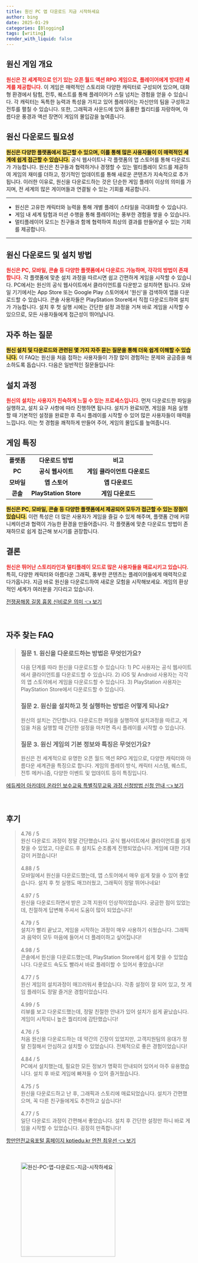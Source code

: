 ```yaml
---
title: 원신 PC 앱 다운로드 지금 시작하세요
author: bing
date: 2025-01-29
categories: [Blogging]
tags: [writing]
render_with_liquid: false
---
```



<h2 id='원신_게임_개요'>원신 게임 개요</h2>

<p><b><span style="color: #ee2323;">원신은 전 세계적으로 인기 있는 오픈 월드 액션 RPG 게임으로, 플레이어에게 방대한 세계를 제공합니다.</span></b> 이 게임은 매력적인 스토리와 다양한 캐릭터로 구성되어 있으며, 대화형 환경에서 탐험, 전투, 퀘스트를 통해 플레이어가 스릴 넘치는 경험을 얻을 수 있습니다. 각 캐릭터는 독특한 능력과 특성을 가지고 있어 플레이어는 자신만의 팀을 구성하고 전투를 펼칠 수 있습니다. 또한, 그래픽과 사운드에 있어 훌륭한 퀄리티를 자랑하며, 아름다운 풍경과 액션 장면이 게임의 몰입감을 높여줍니다.</p>

<h2 id='원신_다운로드_필요성'>원신 다운로드 필요성</h2>

<p><b><span style="background-color: #ffe066;">원신은 다양한 플랫폼에서 접근할 수 있으며, 이를 통해 많은 사용자들이 이 매력적인 세계에 쉽게 접근할 수 있습니다.</span></b> 공식 웹사이트나 각 플랫폼의 앱 스토어를 통해 다운로드가 가능합니다. 원신은 친구들과 협력하거나 경쟁할 수 있는 멀티플레이 모드를 제공하여 게임의 재미를 더하고, 정기적인 업데이트를 통해 새로운 콘텐츠가 지속적으로 추가됩니다. 이러한 이유로, 원신을 다운로드하는 것은 단순한 게임 플레이 이상의 의미를 가지며, 전 세계의 많은 게이머들과 연결될 수 있는 기회를 제공합니다.</p>

<hr />

<ul>
    <li>원신은 고유한 캐릭터와 능력을 통해 개별 플레이 스타일을 극대화할 수 있습니다.</li>
    <li>게임 내 세계 탐험과 미션 수행을 통해 플레이어는 풍부한 경험을 쌓을 수 있습니다.</li>
    <li>멀티플레이어 모드는 친구들과 함께 협력하여 최상의 결과를 만들어낼 수 있는 기회를 제공합니다.</li>
</ul>

<hr />

<h2 id='원신_다운로드_및_설치_방법'>원신 다운로드 및 설치 방법</h2>

<p><b><span style="color: #ee2323;">원신은 PC, 모바일, 콘솔 등 다양한 플랫폼에서 다운로드 가능하며, 각각의 방법이 존재합니다.</span></b> 각 플랫폼에 맞춘 설치 과정을 따르시면 쉽고 간편하게 게임을 시작할 수 있습니다. PC에서는 원신의 공식 웹사이트에서 클라이언트를 다운받고 설치하면 됩니다. 모바일 기기에서는 App Store 또는 Google Play 스토어에서 '원신'을 검색하여 앱을 다운로드할 수 있습니다. 콘솔 사용자들은 PlayStation Store에서 직접 다운로드하여 설치가 가능합니다. 설치 후 첫 실행 시에는 간단한 설정 과정을 거쳐 바로 게임을 시작할 수 있으므로, 모든 사용자들에게 접근성이 뛰어납니다.</p>

<h2 id='자주_하는_질문'>자주 하는 질문</h2>

<p><b><span style="background-color: #ffe066;">원신 설치 및 다운로드와 관련된 몇 가지 자주 묻는 질문을 통해 더욱 쉽게 이해할 수 있습니다.</span></b> 이 FAQ는 원신을 처음 접하는 사용자들이 가장 많이 경험하는 문제와 궁금증을 해소하도록 돕습니다. 다음은 일반적인 질문들입니다:</p>

<h2 id='설치_과정'>설치 과정</h2>

<p><b><span style="color: #ee2323;">원신의 설치는 사용자가 친숙하게 느낄 수 있는 프로세스입니다.</span></b> 먼저 다운로드한 파일을 실행하고, 설치 요구 사항에 따라 진행하면 됩니다. 설치가 완료되면, 게임을 처음 실행할 때 기본적인 설정을 완료한 후 즉시 플레이를 시작할 수 있어 많은 사용자들이 매력을 느낍니다. 이는 첫 경험을 쾌적하게 만들어 주어, 게임의 몰입도를 높여줍니다.</p>

<h2 id='게임_특징'>게임 특징</h2>

<table>
    <tr>
        <td style="text-align: center; height: 17px;"><b>플랫폼</b></td>
        <td style="text-align: center; height: 17px;"><b>다운로드 방법</b></td>
        <td style="text-align: center; height: 17px;"><b>비고</b></td>
    </tr>
    <tr>
        <td style="text-align: center; height: 17px;"><b>PC</b></td>
        <td style="text-align: center; height: 17px;"><b>공식 웹사이트</b></td>
        <td style="text-align: center; height: 17px;"><b>게임 클라이언트 다운로드</b></td>
    </tr>
    <tr>
        <td style="text-align: center; height: 17px;"><b>모바일</b></td>
        <td style="text-align: center; height: 17px;"><b>앱 스토어</b></td>
        <td style="text-align: center; height: 17px;"><b>앱 다운로드</b></td>
    </tr>
    <tr>
        <td style="text-align: center; height: 17px;"><b>콘솔</b></td>
        <td style="text-align: center; height: 17px;"><b>PlayStation Store</b></td>
        <td style="text-align: center; height: 17px;"><b>게임 다운로드</b></td>
    </tr>
</table>

<p><b><span style="background-color: #ffe066;">원신은 PC, 모바일, 콘솔 등 다양한 플랫폼에서 제공되어 모두가 접근할 수 있는 장점이 있습니다.</span></b> 이런 특성은 더 많은 사용자가 게임을 즐길 수 있게 해주며, 플랫폼 간에 커뮤니케이션과 협력이 가능한 환경을 만들어줍니다. 각 플랫폼에 맞춘 다운로드 방법이 존재하므로 쉽게 접근해 보시기를 권장합니다.</p>

<h2 id='결론'>결론</h2>

<p><b><span style="color: #ee2323;">원신은 뛰어난 스토리라인과 멀티플레이 모드로 많은 사용자들을 매료시키고 있습니다.</span></b> 특히, 다양한 캐릭터와 아름다운 그래픽, 풍부한 콘텐츠는 플레이어들에게 매력적으로 다가옵니다. 지금 바로 원신을 다운로드하여 새로운 모험을 시작해보세요. 게임의 환상적인 세계가 여러분을 기다리고 있습니다.</p>


<p><a class="click-button" title="전쟁꿈해몽 길몽 흉몽 신비로운 의미" href="https://afficreate.github.io/posts/%EC%A0%84%EC%9F%81%EA%BF%88%ED%95%B4%EB%AA%BD-%EA%B8%B8%EB%AA%BD-%ED%9D%89%EB%AA%BD-%EC%8B%A0%EB%B9%84%EB%A1%9C%EC%9A%B4-%EC%9D%98%EB%AF%B8/" rel="dofollow">전쟁꿈해몽 길몽 흉몽 신비로운 의미 👈 보기</a></p><br>
<h2 id='자주_찾는_FAQ'>자주 찾는 FAQ</h2>
<div itemscope="" itemtype="https://schema.org/FAQPage"> 
<blockquote> 
<div itemscope="" itemprop="mainEntity" itemtype="https://schema.org/Question"> 
<h3 itemprop="name">질문 1. 원신을 다운로드하는 방법은 무엇인가요?</h3> 
<div itemscope="" itemprop="acceptedAnswer" itemtype="https://schema.org/Answer"> 
<span itemprop="text"> 
<p>다음 단계를 따라 원신을 다운로드할 수 있습니다: 1) PC 사용자는 공식 웹사이트에서 클라이언트를 다운로드할 수 있습니다. 2) iOS 및 Android 사용자는 각각의 앱 스토어에서 게임을 다운로드할 수 있습니다. 3) PlayStation 사용자는 PlayStation Store에서 다운로드할 수 있습니다.</p> 
</span> 
</div> 
</div> 

<div itemscope="" itemprop="mainEntity" itemtype="https://schema.org/Question"> 
<h3 itemprop="name">질문 2. 원신을 설치하고 첫 실행하는 방법은 어떻게 되나요?</h3> 
<div itemscope="" itemprop="acceptedAnswer" itemtype="https://schema.org/Answer"> 
<span itemprop="text"> 
<p>원신의 설치는 간단합니다. 다운로드한 파일을 실행하여 설치과정을 따르고, 게임을 처음 실행할 때 간단한 설정을 마치면 즉시 플레이를 시작할 수 있습니다.</p> 
</span> 
</div> 
</div> 

<div itemscope="" itemprop="mainEntity" itemtype="https://schema.org/Question"> 
<h3 itemprop="name">질문 3. 원신 게임의 기본 정보와 특징은 무엇인가요?</h3> 
<div itemscope="" itemprop="acceptedAnswer" itemtype="https://schema.org/Answer"> 
<span itemprop="text"> 
<p>원신은 전 세계적으로 유명한 오픈 월드 액션 RPG 게임으로, 다양한 캐릭터와 아름다운 세계관을 특징으로 합니다. 게임의 플레이 방식, 캐릭터 시스템, 퀘스트, 전투 메커니즘, 다양한 이벤트 및 업데이트 등이 특징입니다.</p> 
</span> 
</div> 
</div> 
</blockquote> 
</div>
<p><a class="click-button" title="에듀케어 아카데미 온라인 보수교육 특별직무교육 과정 신청방법 신청 안내" href="https://afficreate.github.io/posts/%EC%97%90%EB%93%80%EC%BC%80%EC%96%B4-%EC%95%84%EC%B9%B4%EB%8D%B0%EB%AF%B8-%EC%98%A8%EB%9D%BC%EC%9D%B8-%EB%B3%B4%EC%88%98%EA%B5%90%EC%9C%A1-%ED%8A%B9%EB%B3%84%EC%A7%81%EB%AC%B4%EA%B5%90%EC%9C%A1-%EA%B3%BC%EC%A0%95-%EC%8B%A0%EC%B2%AD%EB%B0%A9%EB%B2%95-%EC%8B%A0%EC%B2%AD-%EC%95%88%EB%82%B4/" rel="dofollow">에듀케어 아카데미 온라인 보수교육 특별직무교육 과정 신청방법 신청 안내 👈 보기</a></p><br>
<h2 id='후기'>후기</h2>
<div itemscope itemtype="https://schema.org/Product">
  <blockquote>
  <div itemprop="review" itemscope itemtype="https://schema.org/Review">
      <div itemprop="reviewRating" itemscope itemtype="https://schema.org/Rating"> <span itemprop="ratingValue">4.76</span> / <span itemprop="bestRating">5</span> </div>
      <span itemprop="reviewBody">원신 다운로드 과정이 정말 간단했습니다. 공식 웹사이트에서 클라이언트를 쉽게 찾을 수 있었고, 다운로드 후 설치도 순조롭게 진행되었습니다. 게임에 대한 기대감이 커졌습니다!</span>
  </div>
  <br>
  <div itemprop="review" itemscope itemtype="https://schema.org/Review">
      <div itemprop="reviewRating" itemscope itemtype="https://schema.org/Rating"> <span itemprop="ratingValue">4.88</span> / <span itemprop="bestRating">5</span> </div>
      <span itemprop="reviewBody">모바일에서 원신을 다운로드했는데, 앱 스토어에서 매우 쉽게 찾을 수 있어 좋았습니다. 설치 후 첫 실행도 매끄러웠고, 그래픽이 정말 뛰어나네요!</span>
  </div>
  <br>
  <div itemprop="review" itemscope itemtype="https://schema.org/Review">
      <div itemprop="reviewRating" itemscope itemtype="https://schema.org/Rating"> <span itemprop="ratingValue">4.97</span> / <span itemprop="bestRating">5</span> </div>
      <span itemprop="reviewBody">원신을 다운로드하면서 받은 고객 지원이 인상적이었습니다. 궁금한 점이 있었는데, 친절하게 답변해 주셔서 도움이 많이 되었습니다!</span>
  </div>
  <br>
  <div itemprop="review" itemscope itemtype="https://schema.org/Review">
      <div itemprop="reviewRating" itemscope itemtype="https://schema.org/Rating"> <span itemprop="ratingValue">4.79</span> / <span itemprop="bestRating">5</span> </div>
      <span itemprop="reviewBody">설치가 빨리 끝났고, 게임을 시작하는 과정이 매우 사용하기 쉬웠습니다. 그래픽과 음악이 모두 마음에 들어서 더 플레이하고 싶어집니다!</span>
  </div>
  <br>
  <div itemprop="review" itemscope itemtype="https://schema.org/Review">
      <div itemprop="reviewRating" itemscope itemtype="https://schema.org/Rating"> <span itemprop="ratingValue">4.98</span> / <span itemprop="bestRating">5</span> </div>
      <span itemprop="reviewBody">콘솔에서 원신을 다운로드했는데, PlayStation Store에서 쉽게 찾을 수 있었습니다. 다운로드 속도도 빨라서 바로 플레이할 수 있어서 좋았습니다!</span>
  </div>
  <br>
  <div itemprop="review" itemscope itemtype="https://schema.org/Review">
      <div itemprop="reviewRating" itemscope itemtype="https://schema.org/Rating"> <span itemprop="ratingValue">4.77</span> / <span itemprop="bestRating">5</span> </div>
      <span itemprop="reviewBody">원신 게임의 설치과정이 매끄러워서 좋았습니다. 각종 설정이 잘 되어 있고, 첫 게임 플레이도 정말 즐거운 경험이었습니다.</span>
  </div>
  <br>
  <div itemprop="review" itemscope itemtype="https://schema.org/Review">
      <div itemprop="reviewRating" itemscope itemtype="https://schema.org/Rating"> <span itemprop="ratingValue">4.99</span> / <span itemprop="bestRating">5</span> </div>
      <span itemprop="reviewBody">리뷰를 보고 다운로드했는데, 정말 친절한 안내가 있어 설치가 쉽게 끝났습니다. 게임이 시작되니 높은 퀄리티에 감탄했습니다!</span>
  </div>
  <br>
  <div itemprop="review" itemscope itemtype="https://schema.org/Review">
      <div itemprop="reviewRating" itemscope itemtype="https://schema.org/Rating"> <span itemprop="ratingValue">4.76</span> / <span itemprop="bestRating">5</span> </div>
      <span itemprop="reviewBody">처음 원신을 다운로드하는 데 약간의 긴장이 있었지만, 고객지원팀의 응대가 정말 친절해서 안심하고 설치할 수 있었습니다. 전체적으로 좋은 경험이었습니다!</span>
  </div>
  <br>
  <div itemprop="review" itemscope itemtype="https://schema.org/Review">
      <div itemprop="reviewRating" itemscope itemtype="https://schema.org/Rating"> <span itemprop="ratingValue">4.84</span> / <span itemprop="bestRating">5</span> </div>
      <span itemprop="reviewBody">PC에서 설치했는데, 필요한 모든 정보가 명확히 안내되어 있어서 아주 유용했습니다. 설치 후 바로 게임에 빠져들 수 있어 즐거웠습니다.</span>
  </div>
  <br>
  <div itemprop="review" itemscope itemtype="https://schema.org/Review">
      <div itemprop="reviewRating" itemscope itemtype="https://schema.org/Rating"> <span itemprop="ratingValue">4.75</span> / <span itemprop="bestRating">5</span> </div>
      <span itemprop="reviewBody">원신을 다운로드하고 난 후, 그래픽과 스토리에 매료되었습니다. 설치가 간편했으며, 꼭 다른 친구들에게도 추천하고 싶습니다!</span>
  </div>
  <br>
  <div itemprop="review" itemscope itemtype="https://schema.org/Review">
      <div itemprop="reviewRating" itemscope itemtype="https://schema.org/Rating"> <span itemprop="ratingValue">4.77</span> / <span itemprop="bestRating">5</span> </div>
      <span itemprop="reviewBody">일단 다운로드 과정이 간편해서 좋았습니다. 설치 후 간단한 설정만 하니 바로 게임을 시작할 수 있었습니다. 굉장히 만족합니다!</span>
  </div>
  </blockquote>
</div>
<p><a class="click-button" title="항만안전교육포털 홈페이지 kptiedu.kr 안전 최우선" href="https://afficreate.github.io/posts/%ED%95%AD%EB%A7%8C%EC%95%88%EC%A0%84%EA%B5%90%EC%9C%A1%ED%8F%AC%ED%84%B8-%ED%99%88%ED%8E%98%EC%9D%B4%EC%A7%80-kptiedu.kr-%EC%95%88%EC%A0%84-%EC%B5%9C%EC%9A%B0%EC%84%A0/" rel="dofollow">항만안전교육포털 홈페이지 kptiedu.kr 안전 최우선 👈 보기</a></p><br>
<figure class="image"><img src="https://afficreate.github.io/assets/img/thumbnail/원신-PC-앱-다운로드-지금-시작하세요.webp" alt="원신-PC-앱-다운로드-지금-시작하세요" width="256" height="256"></figure>